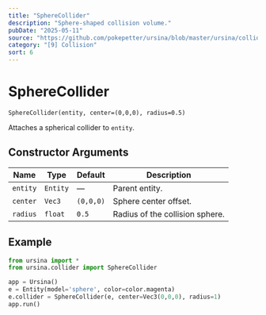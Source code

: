 ```yaml
---
title: "SphereCollider"
description: "Sphere‑shaped collision volume."
pubDate: "2025-05-11"
source: "https://github.com/pokepetter/ursina/blob/master/ursina/collider.py"
category: "[9] Collision"
sort: 6
---
```


# SphereCollider

`SphereCollider(entity, center=(0,0,0), radius=0.5)`

Attaches a spherical collider to `entity`.

## Constructor Arguments

| Name      | Type         | Default      | Description                         |
|-----------|--------------|--------------|-------------------------------------|
| `entity`  | `Entity`     | —            | Parent entity.                      |
| `center`  | `Vec3`       | `(0,0,0)`    | Sphere center offset.               |
| `radius`  | `float`      | `0.5`        | Radius of the collision sphere.     |

## Example

```python
from ursina import *
from ursina.collider import SphereCollider

app = Ursina()
e = Entity(model='sphere', color=color.magenta)
e.collider = SphereCollider(e, center=Vec3(0,0,0), radius=1)
app.run()
```